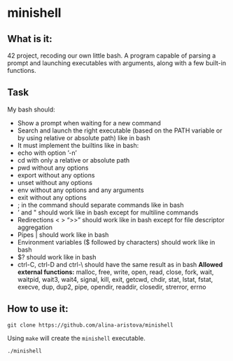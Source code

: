 # minishell

What is it:
---
42 project, recoding our own little bash. A program capable of parsing a prompt and
launching executables with arguments, along with a few built-in functions.
## Task
My bash should:
* Show a prompt when waiting for a new command
* Search and launch the right executable (based on the PATH variable or by using
relative or absolute path) like in bash
* It must implement the builtins like in bash:
* echo with option ’-n’
* cd with only a relative or absolute path
* pwd without any options
* export without any options
* unset without any options
* env without any options and any arguments
* exit without any options
* ; in the command should separate commands like in bash
* ’ and " should work like in bash except for multiline commands
* Redirections < > “>>” should work like in bash except for file descriptor aggregation
* Pipes | should work like in bash
* Environment variables ($ followed by characters) should work like in bash
* $? should work like in bash
* ctrl-C, ctrl-D and ctrl-\ should have the same result as in bash
**Allowed external functions:**
malloc, free, write, open, read, close, fork, wait,
waitpid, wait3, wait4, signal, kill, exit, getcwd,
chdir, stat, lstat, fstat, execve, dup, dup2, pipe,
opendir, readdir, closedir, strerror, errno

How to use it:
---

`git clone https://github.com/alina-aristova/minishell`
 
Using `make` will create the `minishell` executable.

`./minishell`

